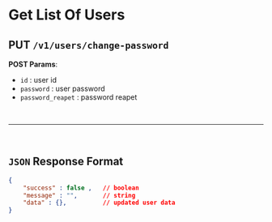 # **Get List Of Users**

## PUT ``/v1/users/change-password``

**POST Params**:
- ``id`` : user id
- ``password`` : user password
- ``password_reapet`` : password reapet

<br><hr><br>


## ``JSON`` Response Format

``` json
{
    "success" : false ,   // boolean
    "message" : "",       // string
    "data" : {},          // updated user data
}
```
